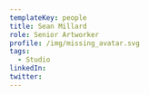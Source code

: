 ```yaml
---
templateKey: people
title: Sean Millard
role: Senior Artworker
profile: /img/missing_avatar.svg
tags:
  - Studio
linkedIn: 
twitter: 
---
```


